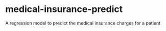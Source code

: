 # medical-insurance-predict
A regression model to predict the medical insurance charges for a patient
